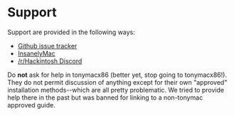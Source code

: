 # Support

Support are provided in the following ways:

* [Github issue tracker](https://github.com/osy86/HaC-Mini/issues)
* [InsanelyMac](https://www.insanelymac.com/forum/topic/339291-guide-hac-mini-osx-mojave-on-intel-hades-canyon-nuc8i7hvknuc8i7hnk/)
* [/r/Hackintosh Discord](http://discord.io/hackintosh)

Do **not** ask for help in tonymacx86 \(better yet, stop going to tonymacx86!\). They do not permit discussion of anything except for their own "approved" installation methods--which are all pretty problematic. We tried to provide help there in the past but was banned for linking to a non-tonymac approved guide.

